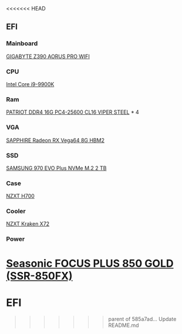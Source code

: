<<<<<<< HEAD
## EFI

### Mainboard
<a href="https://www.gigabyte.com/us/Motherboard/Z390-AORUS-PRO-WIFI-rev-10#kf">GIGABYTE Z390 AORUS PRO WIFI</a>

### CPU 
<a href="https://ark.intel.com/content/www/us/en/ark/products/186605/intel-core-i9-9900k-processor-16m-cache-up-to-5-00-ghz.html">Intel Core i9-9900K</a>

### Ram
<a href="https://docs.wixstatic.com/ugd/20c502_bc0048202afc43c680bf1aab15072eb1.pdf">PATRIOT DDR4 16G PC4-25600 CL16 VIPER STEEL</a> * 4

### VGA
<a href="https://www.sapphiretech.com/en/consumer/21275-02-radeon-rx-vega64-8g-hbm2">SAPPHIRE Radeon RX Vega64 8G HBM2</a>

### SSD
<a href="https://www.samsung.com/us/computing/memory-storage/solid-state-drives/ssd-970-evo-plus-nvme-m-2-2-tb-mz-v7s2t0b-am/">SAMSUNG 970 EVO Plus NVMe M.2 2 TB</a>

### Case 
<a href="https://www.nzxt.com/products/h700-matte-white">NZXT H700</a>

### Cooler
<a href="https://www.nzxt.com/products/kraken-x72">NZXT Kraken X72</a>

### Power
<a href="https://seasonic.com/focus-plus-gold">Seasonic FOCUS PLUS 850 GOLD (SSR-850FX)</a>
=======
# EFI
>>>>>>> parent of 585a7ad... Update README.md
